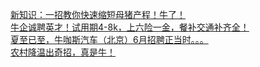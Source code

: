   
[新知识：一招教你快速缩短母猪产程！牛了！](http://www.dianyue.me/archives/807/e683kyxoqf60o4g2/)  
[牛企诚聘英才！试用期4-8k，上六险一金，餐补交通补齐全！](http://www.dianyue.me/archives/210/elj3u6c44lyh3jku/)  
[夏至已至，牛咖斯汽车（北京）6月招聘正当时。。。](http://www.dianyue.me/archives/091/iehktfcoy0lgyhms/)  
[农村降温出奇招，真是牛！](http://www.dianyue.me/archives/150/1lg88iw4mc0wir1n/)